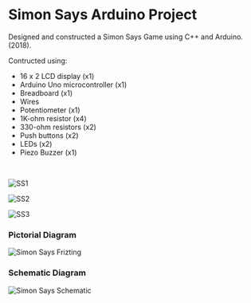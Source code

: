 # Simon Says Arduino Project
Designed and constructed a Simon Says Game using C++ and Arduino. (2018).

Contructed using:
* 16 x 2 LCD display (x1)
* Arduino Uno microcontroller (x1)
* Breadboard (x1)
* Wires
* Potentiometer (x1)
* 1K-ohm resistor (x4)
* 330-ohm resistors (x2)
* Push buttons (x2)
* LEDs (x2)
* Piezo Buzzer (x1)
<br/>

![SS1](https://user-images.githubusercontent.com/61467608/104821796-50992e00-580c-11eb-8b63-84eed4494ae9.gif)

![SS2](https://user-images.githubusercontent.com/61467608/104821799-55f67880-580c-11eb-817b-1bf13bebc99b.gif)

![SS3](https://user-images.githubusercontent.com/61467608/104821803-5abb2c80-580c-11eb-8839-19edbaf5d1b5.gif)

### Pictorial Diagram
![Simon Says Frizting](https://user-images.githubusercontent.com/61467608/104821907-2431e180-580d-11eb-9bae-94c73e02d3f8.png)
<br/>

### Schematic Diagram
![Simon Says Schematic](https://user-images.githubusercontent.com/61467608/104821916-36138480-580d-11eb-8241-068776e7d3f8.png)
